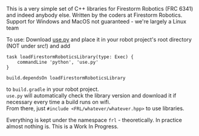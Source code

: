 This is a very simple set of C++ libraries for Firestorm Robotics (FRC 6341) and indeed anybody else. Written by the coders at Firestorm Robotics.  
Support for Windows and MacOS not guaranteed - we're largely a Linux team

To use:
Download [use.py](https://firestorm-robotics-code.github.io/FirestormRoboticsLibrary/use.py) and place it in your robot project's root directory (NOT under src!) and add
```
task loadFirestormRoboticsLibrary(type: Exec) {
    commandLine 'python', 'use.py'
}

build.dependsOn loadFirestormRoboticsLibrary
```
to `build.gradle` in your robot project.  
`use.py` will automatically check the library version and download it if necessary every time a build runs on wifi.  
From there, just `#include <FRL/whatever/whatever.hpp>` to use libraries.

Everything is kept under the namespace `frl` - theoretically. In practice almost nothing is. This is a Work In Progress.
